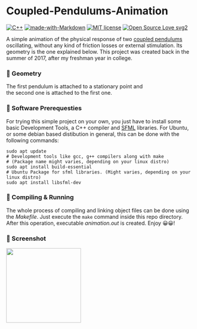 # Coupled-Pendulums-Animation
[![C++](https://img.shields.io/badge/Implementation-C++-pink.svg)](https://www.cplusplus.com/)
[![made-with-Markdown](https://img.shields.io/badge/Made%20with-Markdown-1f425f.svg)](http://commonmark.org)
[![MIT license](https://img.shields.io/badge/License-MIT-blue.svg)](https://github.com/john98nf/Coupled-Pendulums-Animation/blob/master/LICENSEE)
[![Open Source Love svg2](https://badges.frapsoft.com/os/v2/open-source.svg?v=103)](https://github.com/ellerbrock/open-source-badges/)

A simple animation of the physical response of two [coupled pendulums](https://en.wikipedia.org/wiki/Double_pendulum) oscillating, without any kind of friction losses or external stimulation. Its geometry is the one explained below. This project was created back in the summer of 2017, after my freshman year in college. 

### 📌 Geometry

The first pendulum is attached to a stationary point and \
the second one is attached to the first one.

### 📌 Software Prerequesties

For trying this simple project on your own, you just have to install some basic Development Tools, a C++ compiler and [SFML](https://www.sfml-dev.org/) libraries. For Ubuntu, or some debian based distibution in general, this can be done with the following commands:

```
sudo apt update
# Development tools like gcc, g++ compilers along with make 
# (Package name might varies, depending on your linux distro)
sudo apt install build-essential
# Ubuntu Package for sfml libraries. (Might varies, depending on your linux distro)
sudo apt install libsfml-dev
```

### 📌 Compiling & Running

The whole process of compiling and linking object files can be done using the *Makefile*. Just execute the ```make``` command inside this repo directory. After this operation, executable *animation.out* is created. Enjoy 😀😀!

### 📌 Screenshot

<img src="https://user-images.githubusercontent.com/45902117/59146802-653ffe00-89fb-11e9-9321-39f53aa24f54.png" width="200" height="200" />
